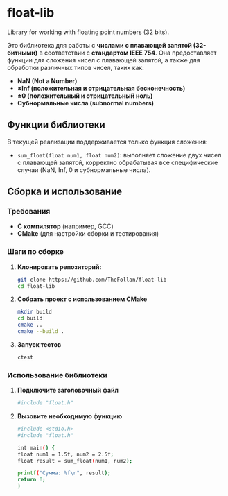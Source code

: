 # float-lib
Library for working with floating point numbers (32 bits).

Это библиотека для работы с **числами с плавающей запятой (32-битными)** в соответствии с **стандартом IEEE 754**. Она предоставляет функции для сложения чисел с плавающей запятой, а также для обработки различных типов чисел, таких как:
- **NaN (Not a Number)**
- **±Inf (положительная и отрицательная бесконечность)**
- **±0 (положительный и отрицательный ноль)**
- **Субнормальные числа (subnormal numbers)**

## **Функции библиотеки**

В текущей реализации поддерживается только функция сложения:
- `sum_float(float num1, float num2)`: выполняет сложение двух чисел с плавающей запятой, корректно обрабатывая все специфические случаи (NaN, Inf, 0 и субнормальные числа).

## **Сборка и использование**

### **Требования**
- **C компилятор** (например, GCC)
- **CMake** (для настройки сборки и тестирования)

### **Шаги по сборке**

1. **Клонировать репозиторий:**

   ```sh
   git clone https://github.com/TheFollan/float-lib
   cd float-lib

2. **Собрать проект с использованием CMake**

    ```sh
    mkdir build
    cd build
    cmake ..
    cmake --build .

3. **Запуск тестов** 

    ```sh
    ctest 

### **Использование библиотеки**

1. **Подключите заголовочный файл**

    ```sh
    #include "float.h"

2. **Вызовите необходимую функцию**

    ```sh 
    #include <stdio.h>
    #include "float.h"

    int main() {
    float num1 = 1.5f, num2 = 2.5f;
    float result = sum_float(num1, num2);

    printf("Сумма: %f\n", result);
    return 0;
    }

